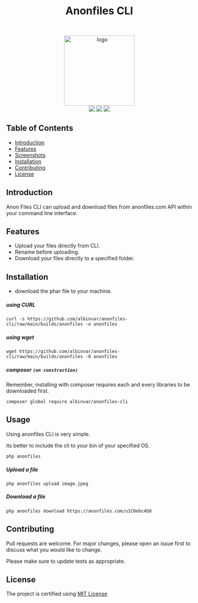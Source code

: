 <h1 align="center"> Anonfiles CLI </h1> <br>
<p align="center">
  <a href="https://anonfiles.com/">
    <img src="https://i.ibb.co/kJY81TL/Anon-Files.png" alt="logo" width="190" border="0">
  </a>

<br> 

<img src="https://img.shields.io/github/v/release/albinvar/anonfiles-cli">
<img src="https://img.shields.io/github/repo-size/albinvar/anonfiles-cli">
<a href="LICENSE"><img src="https://img.shields.io/apm/l/Github"></a>
</p>

## Table of Contents

- [Introduction](#introduction)
- [Features](#features)
- [Screenshots](#screenshots)
- [Installation](#installation)
- [Contributing](#contributing)
- [License](#license)

## Introduction

Anon Files CLI can upload and download files from anonfiles.com API within your command line interface.

## Features

- Upload your files directly from CLI.
- Rename before uploading.
- Download your files directly to a specified folder. 

## Installation

- download the phar file to your machine.

##### using CURL

```curl
curl -s https://github.com/albinvar/anonfiles-cli/raw/main/builds/anonfiles -o anonfiles

```
##### using wget
```wget
wget https://github.com/albinvar/anonfiles-cli/raw/main/builds/anonfiles -O anonfiles
```

#####  composer `(on construction)`
Remember, installing with composer requires each and every libraries to be downloaded first.

```
composer global require albinvar/anonfiles-cli
```

## Usage

Using anonfiles CLI is very simple. 

its better to include the cli to your bin of your specified OS.

```
php anonfiles
```

##### Upload a file

```
php anonfiles upload image.jpeg
```

##### Download a file

```
php anonfiles download https://anonfiles.com/u1C0ebc4b0
```

## Contributing

Pull requests are welcome. For major changes, please open an issue first to discuss what you would like to change.

Please make sure to update tests as appropriate.

## License

The project is certified using [MIT License](LICENSE)
